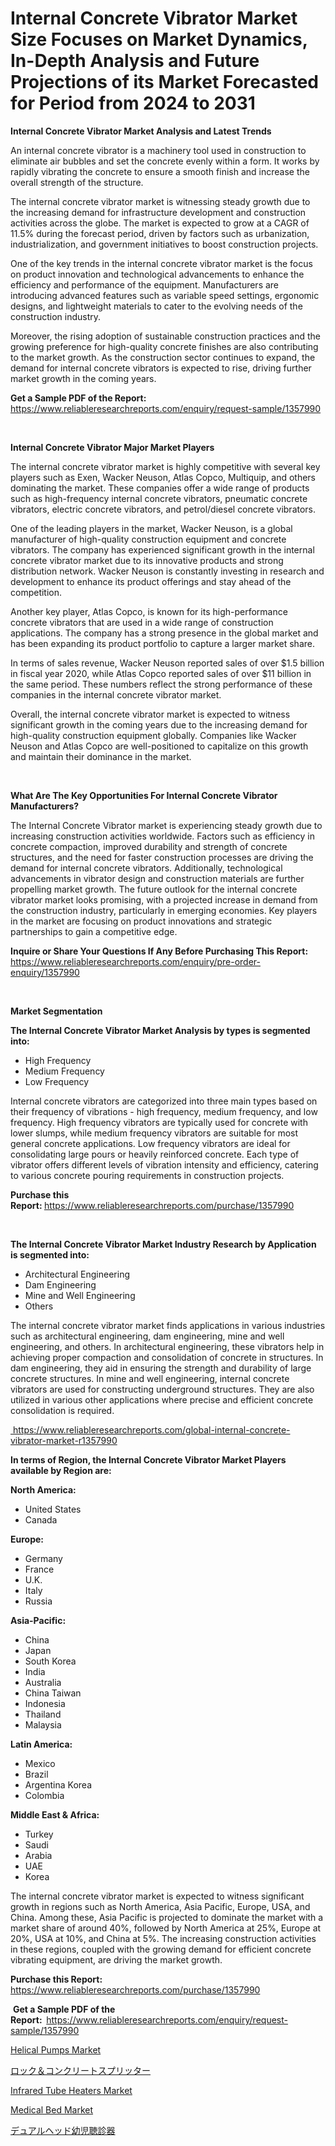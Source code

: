 <p><h1>Internal Concrete Vibrator Market Size Focuses on Market Dynamics, In-Depth Analysis and Future Projections of its Market Forecasted for Period from 2024 to 2031</h1></p><p><strong>Internal Concrete Vibrator Market Analysis and Latest Trends</strong></p>
<p><p>An internal concrete vibrator is a machinery tool used in construction to eliminate air bubbles and set the concrete evenly within a form. It works by rapidly vibrating the concrete to ensure a smooth finish and increase the overall strength of the structure. </p><p>The internal concrete vibrator market is witnessing steady growth due to the increasing demand for infrastructure development and construction activities across the globe. The market is expected to grow at a CAGR of 11.5% during the forecast period, driven by factors such as urbanization, industrialization, and government initiatives to boost construction projects. </p><p>One of the key trends in the internal concrete vibrator market is the focus on product innovation and technological advancements to enhance the efficiency and performance of the equipment. Manufacturers are introducing advanced features such as variable speed settings, ergonomic designs, and lightweight materials to cater to the evolving needs of the construction industry. </p><p>Moreover, the rising adoption of sustainable construction practices and the growing preference for high-quality concrete finishes are also contributing to the market growth. As the construction sector continues to expand, the demand for internal concrete vibrators is expected to rise, driving further market growth in the coming years.</p></p>
<p><strong>Get a Sample PDF of the Report:&nbsp;</strong> <a href="https://www.reliableresearchreports.com/enquiry/request-sample/1357990">https://www.reliableresearchreports.com/enquiry/request-sample/1357990</a></p>
<p>&nbsp;</p>
<p><strong>Internal Concrete Vibrator Major Market Players</strong></p>
<p><p>The internal concrete vibrator market is highly competitive with several key players such as Exen, Wacker Neuson, Atlas Copco, Multiquip, and others dominating the market. These companies offer a wide range of products such as high-frequency internal concrete vibrators, pneumatic concrete vibrators, electric concrete vibrators, and petrol/diesel concrete vibrators.</p><p>One of the leading players in the market, Wacker Neuson, is a global manufacturer of high-quality construction equipment and concrete vibrators. The company has experienced significant growth in the internal concrete vibrator market due to its innovative products and strong distribution network. Wacker Neuson is constantly investing in research and development to enhance its product offerings and stay ahead of the competition.</p><p>Another key player, Atlas Copco, is known for its high-performance concrete vibrators that are used in a wide range of construction applications. The company has a strong presence in the global market and has been expanding its product portfolio to capture a larger market share.</p><p>In terms of sales revenue, Wacker Neuson reported sales of over $1.5 billion in fiscal year 2020, while Atlas Copco reported sales of over $11 billion in the same period. These numbers reflect the strong performance of these companies in the internal concrete vibrator market.</p><p>Overall, the internal concrete vibrator market is expected to witness significant growth in the coming years due to the increasing demand for high-quality construction equipment globally. Companies like Wacker Neuson and Atlas Copco are well-positioned to capitalize on this growth and maintain their dominance in the market.</p></p>
<p>&nbsp;</p>
<p><strong>What Are The Key Opportunities For Internal Concrete Vibrator Manufacturers?</strong></p>
<p><p>The Internal Concrete Vibrator market is experiencing steady growth due to increasing construction activities worldwide. Factors such as efficiency in concrete compaction, improved durability and strength of concrete structures, and the need for faster construction processes are driving the demand for internal concrete vibrators. Additionally, technological advancements in vibrator design and construction materials are further propelling market growth. The future outlook for the internal concrete vibrator market looks promising, with a projected increase in demand from the construction industry, particularly in emerging economies. Key players in the market are focusing on product innovations and strategic partnerships to gain a competitive edge.</p></p>
<p><strong>Inquire or Share Your Questions If Any Before Purchasing This Report:</strong> <a href="https://www.reliableresearchreports.com/enquiry/pre-order-enquiry/1357990">https://www.reliableresearchreports.com/enquiry/pre-order-enquiry/1357990</a></p>
<p>&nbsp;</p>
<p><strong>Market Segmentation</strong></p>
<p><strong>The Internal Concrete Vibrator Market Analysis by types is segmented into:</strong></p>
<p><ul><li>High Frequency</li><li>Medium Frequency</li><li>Low Frequency</li></ul></p>
<p><p>Internal concrete vibrators are categorized into three main types based on their frequency of vibrations - high frequency, medium frequency, and low frequency. High frequency vibrators are typically used for concrete with lower slumps, while medium frequency vibrators are suitable for most general concrete applications. Low frequency vibrators are ideal for consolidating large pours or heavily reinforced concrete. Each type of vibrator offers different levels of vibration intensity and efficiency, catering to various concrete pouring requirements in construction projects.</p></p>
<p><strong>Purchase this Report:&nbsp;</strong><a href="https://www.reliableresearchreports.com/purchase/1357990">https://www.reliableresearchreports.com/purchase/1357990</a></p>
<p>&nbsp;</p>
<p><strong>The Internal Concrete Vibrator Market Industry Research by Application is segmented into:</strong></p>
<p><ul><li>Architectural Engineering</li><li>Dam Engineering</li><li>Mine and Well Engineering</li><li>Others</li></ul></p>
<p><p>The internal concrete vibrator market finds applications in various industries such as architectural engineering, dam engineering, mine and well engineering, and others. In architectural engineering, these vibrators help in achieving proper compaction and consolidation of concrete in structures. In dam engineering, they aid in ensuring the strength and durability of large concrete structures. In mine and well engineering, internal concrete vibrators are used for constructing underground structures. They are also utilized in various other applications where precise and efficient concrete consolidation is required.</p></p>
<p><a href="https://www.reliableresearchreports.com/global-internal-concrete-vibrator-market-r1357990">&nbsp;https://www.reliableresearchreports.com/global-internal-concrete-vibrator-market-r1357990</a></p>
<p><strong>In terms of Region, the Internal Concrete Vibrator Market Players available by Region are:</strong></p>
<p>
    <p> <strong> North America: </strong>
        <ul>
            <li>United States</li>
            <li>Canada</li>
        </ul>
        </p> 
    <p> <strong> Europe: </strong>
        <ul>
            <li>Germany</li>
            <li>France</li>
            <li>U.K.</li>
            <li>Italy</li>
            <li>Russia</li>
        </ul>
        </p> 
    <p> <strong> Asia-Pacific: </strong>
        <ul>
            <li>China</li>
            <li>Japan</li>
            <li>South Korea</li>
            <li>India</li>
            <li>Australia</li>
            <li>China Taiwan</li>
            <li>Indonesia</li>
            <li>Thailand</li>
            <li>Malaysia</li>
        </ul>
        </p> 
    <p> <strong> Latin America: </strong>
        <ul>
            <li>Mexico</li>
            <li>Brazil</li>
            <li>Argentina Korea</li>
            <li>Colombia</li>
        </ul>
        </p> 
    <p> <strong> Middle East & Africa: </strong>
        <ul>
            <li>Turkey</li>
            <li>Saudi</li>
            <li>Arabia</li>
            <li>UAE</li>
            <li>Korea</li>
        </ul>
    </p>
    </p>
<p><p>The internal concrete vibrator market is expected to witness significant growth in regions such as North America, Asia Pacific, Europe, USA, and China. Among these, Asia Pacific is projected to dominate the market with a market share of around 40%, followed by North America at 25%, Europe at 20%, USA at 10%, and China at 5%. The increasing construction activities in these regions, coupled with the growing demand for efficient concrete vibrating equipment, are driving the market growth.</p></p>
<p><strong>Purchase this Report: </strong><a href="https://www.reliableresearchreports.com/purchase/1357990">https://www.reliableresearchreports.com/purchase/1357990</a></p>
<p>&nbsp;<strong>Get a Sample PDF of the Report:&nbsp;&nbsp;</strong><a href="https://www.reliableresearchreports.com/enquiry/request-sample/1357990">https://www.reliableresearchreports.com/enquiry/request-sample/1357990</a></p>
<p><strong></strong></p>
<p><p><a href="https://github.com/dmmanir420/Market-Research-Report-List-1/blob/main/helical-pumps-market.md">Helical Pumps Market</a></p><p><a href="https://github.com/andrade7361/Market-Research-Report-List-2/blob/main/1844011161451.md">ロック＆コンクリートスプリッター</a></p><p><a href="https://github.com/susanjprice2023/Market-Research-Report-List-1/blob/main/infrared-tube-heaters-market.md">Infrared Tube Heaters Market</a></p><p><a href="https://www.linkedin.com/pulse/global-medical-bed-market-size-trends-analysis-regional-outlook-ussbf">Medical Bed Market</a></p><p><a href="https://github.com/RaeJenkins1952/Market-Research-Report-List-1/blob/main/3969131161452.md">デュアルヘッド幼児聴診器</a></p></p>